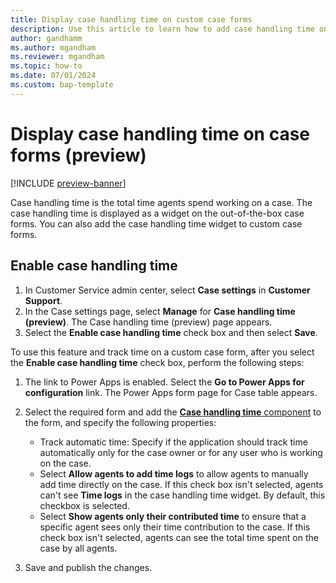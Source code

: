 ```yaml
---
title: Display case handling time on custom case forms
description: Use this article to learn how to add case handling time on custom case forms.
author: gandhamm 
ms.author: mgandham
ms.reviewer: mgandham
ms.topic: how-to 
ms.date: 07/01/2024 
ms.custom: bap-template 
---
```


# Display case handling time on case forms (preview)

[!INCLUDE [preview-banner](../../../shared-content/shared/preview-includes/preview-note.md)]

Case handling time is the total time agents spend working on a case. The case handling time is displayed as a widget on the out-of-the-box case forms. You can also add the case handling time widget to custom case forms.

## Enable case handling time

1. In Customer Service admin center, select **Case settings** in **Customer Support**.
1. In the Case settings page, select **Manage**  for **Case handling time (preview)**. The Case handling time (preview) page appears.
1. Select the **Enable case handling time** check box and then select **Save**.

To use this feature and track time on a custom case form, after you select the **Enable case handling time** check box, perform the following steps:

1. The link to Power Apps is enabled. Select the **Go to Power Apps for configuration** link. The Power Apps form page for Case table appears.
1. Select the required form and add the [**Case handling time** component](/power-apps/maker/model-driven-apps/add-move-configure-or-delete-components-on-form#add-components-to-a-form) to the form, and specify the following properties:

    - Track automatic time: Specify if the application should track time automatically only for the case owner or for any user who is working on the case.
    - Select **Allow agents to add time logs** to allow agents to manually add time directly on the case. If this check box isn't selected, agents can't see **Time logs** in the case handling time widget. By default, this checkbox is selected.
    - Select **Show agents only their contributed time** to ensure that a specific agent sees only their time contribution to the case. If this check box isn't selected, agents can see the total time spent on the case by all agents.
1. Save and publish the changes.